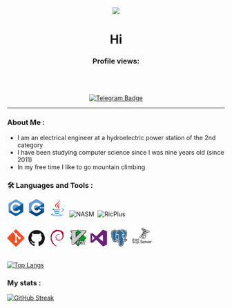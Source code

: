<div id="header" align="center">
  	<img src="https://media.giphy.com/media/QXJk9Nsk3YvqwQsPZs/giphy.gif" width="300"/>
  	<h1>Hi</h1>
  	<div id="badges">
		<h3> Profile views: </h3><br>
		<img src="https://moe-counter.glitch.me/get/@Joomipoll.github.readme" alt=""/>
		<br><br>
  		<a href="https://web.telegram.org/k/#@joomipoll"><img src="https://img.shields.io/badge/Telegram-blue?logo=telegram&logoColor=white&style=for-the-badge" alt="Telegram Badge"/></a>
	</div>
</div>

---

### About Me :
- I am an electrical engineer at a hydroelectric power station of the 2nd category
- I have been studying computer science since I was nine years old (since 2011)
- In my free time I like to go mountain climbing

### :hammer_and_wrench: Languages and Tools :
<div>
  	<img src="https://github.com/devicons/devicon/blob/master/icons/c/c-original.svg" title="C" alt="C" width="40" height="40"/>&nbsp;
	<img src="https://github.com/devicons/devicon/blob/master/icons/cplusplus/cplusplus-original.svg" title="C++" alt="C++" width="40" height="40"/>&nbsp;
	<img src="https://github.com/devicons/devicon/blob/master/icons/java/java-original.svg" title="Java" alt="Java" width="40" height="40"/>&nbsp;
	<img src="https://seeklogo.com/images/N/netwide-assembler-nasm-logo-EC5B1109AC-seeklogo.com.png" title="NASM" alt="NASM" width="40" height="40"/>&nbsp;
	<img src="https://e.radikal.host/2023/04/08/asdrf.png" title="RicPlus" alt="RicPlus" width="40" height="40"/>&nbsp;
	<br><br>
	<img src="https://github.com/devicons/devicon/blob/master/icons/git/git-original.svg" title="Git" alt="Git" width="40" height="40"/>&nbsp;
	<img src="https://github.com/devicons/devicon/blob/master/icons/github/github-original.svg" title="GitHub" alt="GitHub" width="40" height="40"/>&nbsp;
	<img src="https://github.com/devicons/devicon/blob/master/icons/debian/debian-original.svg" title="Debian" alt="MyOS" width="40" height="40"/>&nbsp;
	<img src="https://github.com/devicons/devicon/blob/master/icons/vim/vim-original.svg" title="Vim" alt="MyEditor" width="40" height="40"/>&nbsp;
	<img src="https://github.com/devicons/devicon/blob/master/icons/visualstudio/visualstudio-plain.svg" title="VS" alt="VisualStudio" width="40" height="40"/>&nbsp;
	<img src="https://github.com/devicons/devicon/blob/master/icons/postgresql/postgresql-original.svg" title="SQL" alt="PostrgeSQL" width="40" height="40"/>&nbsp;
	<img src="https://github.com/devicons/devicon/blob/master/icons/microsoftsqlserver/microsoftsqlserver-plain-wordmark.svg" title="SQL" alt="TSQL" width="50" height="50"/>&nbsp;
</div>
<br>

[![Top Langs](https://github-readme-stats.vercel.app/api/top-langs/?username=Joomipoll&layout=compact&theme=neon)](https://github.com/anuraghazra/github-readme-stats)

### My stats :

[![GitHub Streak](http://github-readme-streak-stats.herokuapp.com?user=Joomipoll&theme=neon&hide_border=%D0%9B%D0%9E%D0%96%D0%AC&border_radius=5&locale=sr&card_width=500)](https://git.io/streak-stats)
